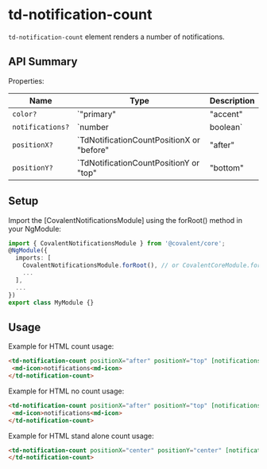 # td-notification-count

`td-notification-count` element renders a number of notifications.

## API Summary

Properties:

| Name | Type | Description |
| --- | --- | --- |
| `color?` | `"primary" | "accent" | "warn"` | Sets the theme color of the notification tip. Defaults to 'warn'
| `notifications?` | `number | boolean` | Number for the notification count. Shows number if the input is a positive number or its no count state if boolean 'true'
| `positionX?` | `TdNotificationCountPositionX or "before" | "after" | "center"` | Sets the X position of the notification tip. Defaults to "after" if it has content, else 'center'.
| `positionY?` | `TdNotificationCountPositionY or "top" | "bottom" | "center"` | Sets the Y position of the notification tip. Defaults to "top" if it has content, else 'center'.

## Setup

Import the [CovalentNotificationsModule] using the forRoot() method in your NgModule:

```typescript
import { CovalentNotificationsModule } from '@covalent/core';
@NgModule({
  imports: [
    CovalentNotificationsModule.forRoot(), // or CovalentCoreModule.forRoot() (included inside of it)
    ...
  ],
  ...
})
export class MyModule {}
```

## Usage

Example for HTML count usage:

 ```html
<td-notification-count positionX="after" positionY="top" [notifications]="1">
  <md-icon>notifications<md-icon>
</td-notification-count>
 ```

 Example for HTML no count usage:

 ```html
<td-notification-count positionX="after" positionY="top" [notifications]="true">
  <md-icon>notifications<md-icon>
</td-notification-count>
 ```

Example for HTML stand alone count usage:

 ```html
<td-notification-count positionX="center" positionY="center" [notifications]="1">
</td-notification-count>
 ```
